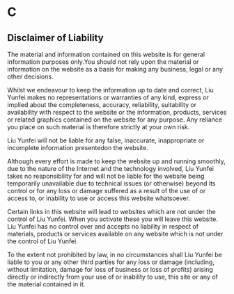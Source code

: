 # C
## Disclaimer of Liability

The material and information contained on this website is for general information purposes only.You should not rely upon the material or information on the website as a basis for making any business, legal or any other decisions.

Whilst we endeavour to keep the information up to date and correct, Liu Yunfei makes no representations or warranties of any kind, express or implied about the completeness, accuracy, reliability, suitability or availability with respect to the website or the information, products, services or related graphics contained on the website for any purpose. Any reliance you place on such material is therefore strictly at your own risk.

Liu Yunfei will not be liable for any false, inaccurate, inappropriate or incomplete information presentedon the website.

Although every effort is made to keep the website up and running smoothly, due to the nature of the Internet and the technology involved, Liu Yunfei takes no responsibility for and will not be liable for the website being temporarily unavailable due to technical issues (or otherwise) beyond its control or for any loss or damage suffered as a result of the use of or access to, or inability to use or access this website whatsoever.

Certain links in this website will lead to websites which are not under the control of Liu Yunfei. When you activate these you will leave this website. Liu Yunfei has no control over and accepts no liability in respect of materials, products or services available on any website which is not under the control of Liu Yunfei.

To the extent not prohibited by law, in no circumstances shall Liu Yunfei be liable to you or any other third parties for any loss or damage (including, without limitation, damage for loss of business or loss of profits) arising directly or indirectly from your use of or inability to use, this site or any of the material contained in it.
